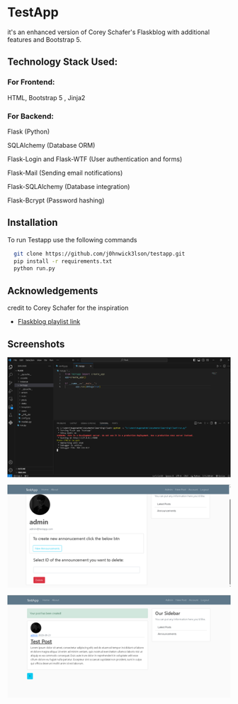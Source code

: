 ﻿
# TestApp

it's an enhanced version of Corey Schafer's Flaskblog with additional features and Bootstrap 5.



## Technology Stack Used:

### For Frontend:

HTML, Bootstrap 5 , Jinja2

### For Backend:

Flask (Python)

SQLAlchemy (Database ORM)

Flask-Login and Flask-WTF (User authentication and forms)

Flask-Mail (Sending email notifications)

Flask-SQLAlchemy (Database integration)

Flask-Bcrypt (Password hashing)

## Installation

To run Testapp use the following commands 

```bash
  git clone https://github.com/j0hnwick3lson/testapp.git 
  pip install -r requirements.txt  
  python run.py
```
    
## Acknowledgements

credit to Corey Schafer for the inspiration 
 - [ Flaskblog playlist link ](https://www.youtube.com/watch?v=MwZwr5Tvyxo&list=PL-osiE80TeTs4UjLw5MM6OjgkjFeUxCYH&pp=iAQB)



## Screenshots

![App Screenshot](https://github.com/j0hnwick3lson/testapp/blob/4d265417c77ee5a50cca2c01d52cc83e8fcecd42/screenshots/Screenshot.png?raw=true)

![App Screenshot](https://github.com/j0hnwick3lson/testapp/blob/4d265417c77ee5a50cca2c01d52cc83e8fcecd42/screenshots/Screenshot%20(1).png?raw=true)

![App Screenshot](https://github.com/j0hnwick3lson/testapp/blob/4d265417c77ee5a50cca2c01d52cc83e8fcecd42/screenshots/Screenshot%20(2).png?raw=true)
